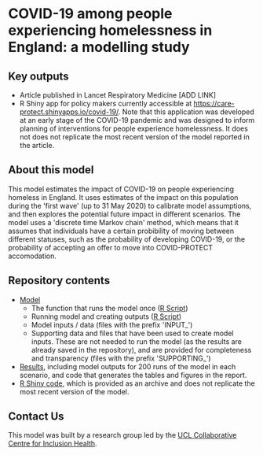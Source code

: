 # COVID-19 among people experiencing homelessness in England: a modelling study 

## Key outputs
- Article published in Lancet Respiratory Medicine [ADD LINK]
- R Shiny app for policy makers currently accessible at https://care-protect.shinyapps.io/covid-19/. Note that this application was developed at an early stage of the COVID-19 pandemic and was designed to inform planning of interventions for people experience homelessness. It does not does not replicate the most recent version of the model reported in the article.

## About this model
This model estimates the impact of COVID-19 on people experiencing homeless in England. It uses estimates of the impact on this population during the 'first wave' (up to 31 May 2020) to calibrate model assumptions, and then explores the potential future impact in different scenarios. The model uses a 'discrete time Markov chain' method, which means that it assumes that individuals have a certain probibility of moving between different statuses, such as the probability of developing COVID-19, or the probability of accepting an offer to move into COVID-PROTECT accomodation.

## Repository contents
- [Model](https://github.com/maxeyre/Homeless-COVID-19/tree/master/model)
  - The function that runs the model once ([R Script](https://github.com/maxeyre/Homeless-COVID-19/blob/master/model/model_function.R))
  - Running model and creating outputs ([R Script](https://github.com/maxeyre/Homeless-COVID-19/blob/master/model/main_model_runs.R))
  - Model inputs / data (files with the prefix 'INPUT_')
  - Supporting data and files that have been used to create model inputs. These are not needed to run the model (as the results are already saved in the repository), and are provided for completeness and transparency (files with the prefix 'SUPPORTING_')
- [Results](https://github.com/maxeyre/Homeless-COVID-19/tree/master/results), including model outputs for 200 runs of the model in each scenario, and code that generates the tables and figures in the report.
- [R Shiny code](https://github.com/maxeyre/Homeless-COVID-19/tree/master/covid-19), which is provided as an archive and does not replicate the most recent version of the model.

## Contact Us
This model was built by a research group led by the [UCL Collaborative Centre for Inclusion Health](https://www.ucl.ac.uk/inclusion-health).

